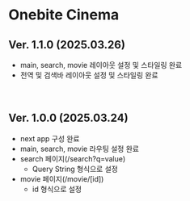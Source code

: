 # Onebite Cinema

## Ver. 1.1.0 (2025.03.26)

- main, search, movie 레이아웃 설정 및 스타일링 완료
- 전역 및 검색바 레이아웃 설정 및 스타일링 완료
  <br>
  <br>
  <br>

## Ver. 1.0.0 (2025.03.24)

- next app 구성 완료
- main, search, movie 라우팅 설정 완료
- search 페이지(/search?q=value)
  - Query String 형식으로 설정
- movie 페이지(/movie/[id])
  - id 형식으로 설정
